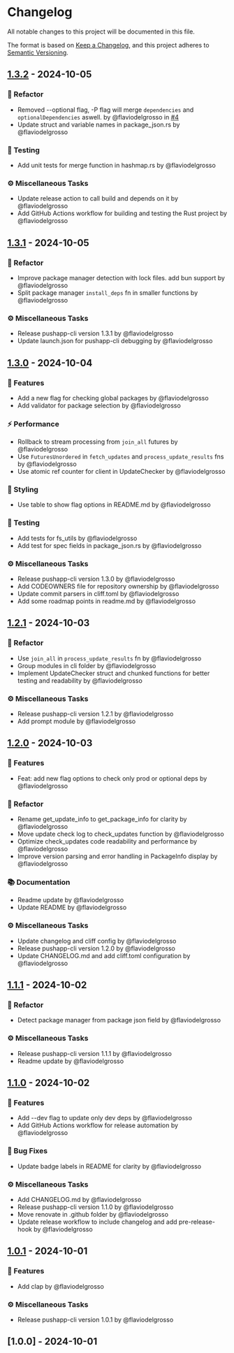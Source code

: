 # Changelog

All notable changes to this project will be documented in this file.

The format is based on [Keep a Changelog](https://keepachangelog.com/en/1.0.0/),
and this project adheres to [Semantic Versioning](https://semver.org/spec/v2.0.0.html).

## [1.3.2] - 2024-10-05

### <!-- 2 -->🚜 Refactor
- Removed --optional flag, -P flag will merge `dependencies` and `optionalDependencies` aswell. by @flaviodelgrosso in [#4](https://github.com/flaviodelgrosso/pushapp/pull/4)
- Update struct and variable names in package_json.rs by @flaviodelgrosso

### <!-- 6 -->🧪 Testing
- Add unit tests for merge function in hashmap.rs by @flaviodelgrosso

### <!-- 7 -->⚙️ Miscellaneous Tasks
- Update release action to call build and depends on it by @flaviodelgrosso
- Add GitHub Actions workflow for building and testing the Rust project by @flaviodelgrosso

## [1.3.1] - 2024-10-05

### <!-- 2 -->🚜 Refactor
- Improve package manager detection with lock files. add bun support by @flaviodelgrosso
- Split package manager `install_deps` fn in smaller functions by @flaviodelgrosso

### <!-- 7 -->⚙️ Miscellaneous Tasks
- Release pushapp-cli version 1.3.1 by @flaviodelgrosso
- Update launch.json for pushapp-cli debugging by @flaviodelgrosso

## [1.3.0] - 2024-10-04

### <!-- 0 -->🚀 Features
- Add a new flag for checking global packages by @flaviodelgrosso
- Add validator for package selection by @flaviodelgrosso

### <!-- 4 -->⚡ Performance
- Rollback to stream processing from `join_all` futures by @flaviodelgrosso
- Use `FuturesUnordered` in `fetch_updates` and `process_update_results` fns by @flaviodelgrosso
- Use atomic ref counter for client in UpdateChecker by @flaviodelgrosso

### <!-- 5 -->🎨 Styling
- Use table to show flag options in README.md by @flaviodelgrosso

### <!-- 6 -->🧪 Testing
- Add tests for fs_utils by @flaviodelgrosso
- Add test for spec fields in package_json.rs by @flaviodelgrosso

### <!-- 7 -->⚙️ Miscellaneous Tasks
- Release pushapp-cli version 1.3.0 by @flaviodelgrosso
- Add CODEOWNERS file for repository ownership by @flaviodelgrosso
- Update commit parsers in cliff.toml by @flaviodelgrosso
- Add some roadmap points in readme.md by @flaviodelgrosso

## [1.2.1] - 2024-10-03

### <!-- 2 -->🚜 Refactor
- Use `join_all` in `process_update_results` fn by @flaviodelgrosso
- Group modules in cli folder by @flaviodelgrosso
- Implement UpdateChecker struct and chunked functions for better testing and readability by @flaviodelgrosso

### <!-- 7 -->⚙️ Miscellaneous Tasks
- Release pushapp-cli version 1.2.1 by @flaviodelgrosso
- Add prompt module by @flaviodelgrosso

## [1.2.0] - 2024-10-03

### <!-- 0 -->🚀 Features
- Feat: add new flag options to check only prod or optional deps by @flaviodelgrosso

### <!-- 2 -->🚜 Refactor
- Rename get_update_info to get_package_info for clarity by @flaviodelgrosso
- Move update check log to check_updates function by @flaviodelgrosso
- Optimize check_updates code readability and performance by @flaviodelgrosso
- Improve version parsing and error handling in PackageInfo display by @flaviodelgrosso

### <!-- 3 -->📚 Documentation
- Readme update by @flaviodelgrosso
- Update README by @flaviodelgrosso

### <!-- 7 -->⚙️ Miscellaneous Tasks
- Update changelog and cliff config by @flaviodelgrosso
- Release pushapp-cli version 1.2.0 by @flaviodelgrosso
- Update CHANGELOG.md and add cliff.toml configuration by @flaviodelgrosso

## [1.1.1] - 2024-10-02

### <!-- 2 -->🚜 Refactor
- Detect package manager from package json field by @flaviodelgrosso

### <!-- 7 -->⚙️ Miscellaneous Tasks
- Release pushapp-cli version 1.1.1 by @flaviodelgrosso
- Readme update by @flaviodelgrosso

## [1.1.0] - 2024-10-02

### <!-- 0 -->🚀 Features
- Add --dev flag to update only dev deps by @flaviodelgrosso
- Add GitHub Actions workflow for release automation by @flaviodelgrosso

### <!-- 1 -->🐛 Bug Fixes
- Update badge labels in README for clarity by @flaviodelgrosso

### <!-- 7 -->⚙️ Miscellaneous Tasks
- Add CHANGELOG.md by @flaviodelgrosso
- Release pushapp-cli version 1.1.0 by @flaviodelgrosso
- Move renovate in .github folder by @flaviodelgrosso
- Update release workflow to include changelog and add pre-release-hook by @flaviodelgrosso

## [1.0.1] - 2024-10-01

### <!-- 0 -->🚀 Features
- Add clap by @flaviodelgrosso

### <!-- 7 -->⚙️ Miscellaneous Tasks
- Release pushapp-cli version 1.0.1 by @flaviodelgrosso

## [1.0.0] - 2024-10-01

[1.3.2]: https://github.com/flaviodelgrosso/pushapp/compare/v1.3.1..1.3.2
[1.3.1]: https://github.com/flaviodelgrosso/pushapp/compare/v1.3.0..v1.3.1
[1.3.0]: https://github.com/flaviodelgrosso/pushapp/compare/v1.2.1..v1.3.0
[1.2.1]: https://github.com/flaviodelgrosso/pushapp/compare/v1.2.0..v1.2.1
[1.2.0]: https://github.com/flaviodelgrosso/pushapp/compare/v1.1.1..v1.2.0
[1.1.1]: https://github.com/flaviodelgrosso/pushapp/compare/v1.1.0..v1.1.1
[1.1.0]: https://github.com/flaviodelgrosso/pushapp/compare/v1.0.1..v1.1.0
[1.0.1]: https://github.com/flaviodelgrosso/pushapp/compare/v1.0.0..v1.0.1

<!-- generated by git-cliff -->
